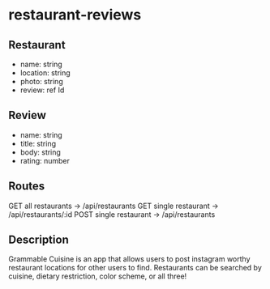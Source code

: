 # restaurant-reviews

## Restaurant
- name: string
- location: string
- photo: string
- review: ref Id

## Review
- name: string
- title: string
- body: string
- rating: number

## Routes

GET all restaurants -> /api/restaurants
GET single restaurant -> /api/restaurants/:id
POST single restaurant -> /api/restaurants

## Description
Grammable Cuisine is an app that allows users to post instagram worthy restaurant locations for other users to find.  Restaurants can be searched by cuisine, dietary restriction, color scheme, or all three!